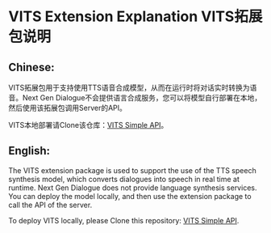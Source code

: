 # VITS Extension Explanation VITS拓展包说明

## Chinese:
VITS拓展包用于支持使用TTS语音合成模型，从而在运行时将对话实时转换为语音。Next Gen Dialogue不会提供语言合成服务，您可以将模型自行部署在本地，然后使用该拓展包调用Server的API。

VITS本地部署请Clone该仓库：[VITS Simple API](https://github.com/Artrajz/vits-simple-api)。

## English:
The VITS extension package is used to support the use of the TTS speech synthesis model, which converts dialogues into speech in real time at runtime. Next Gen Dialogue does not provide language synthesis services. You can deploy the model locally, and then use the extension package to call the API of the server.

To deploy VITS locally, please Clone this repository: [VITS Simple API](https://github.com/Artrajz/vits-simple-api).